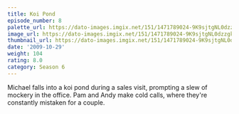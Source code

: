 ```yaml
---
title: Koi Pond
episode_number: 8
palette_url: https://dato-images.imgix.net/151/1471789024-9K9sjtgNL0dzzgkWy2Yz7ZnNnGB.jpg?ixlib=rb-1.1.0&ch=DPR%2CWidth&auto=enhance&palette=json
image_url: https://dato-images.imgix.net/151/1471789024-9K9sjtgNL0dzzgkWy2Yz7ZnNnGB.jpg?ixlib=rb-1.1.0&ch=DPR%2CWidth&auto=compress%2Cformat&w=500
thumbnail_url: https://dato-images.imgix.net/151/1471789024-9K9sjtgNL0dzzgkWy2Yz7ZnNnGB.jpg?ixlib=rb-1.1.0&ch=DPR%2CWidth&auto=enhance&w=500&h=280&fit=crop&fm=jpg
date: '2009-10-29'
weight: 104
rating: 8.0
category: Season 6
---
```


Michael falls into a koi pond during a sales visit, prompting a slew of mockery in the office. Pam and Andy make cold calls, where they're constantly mistaken for a couple.